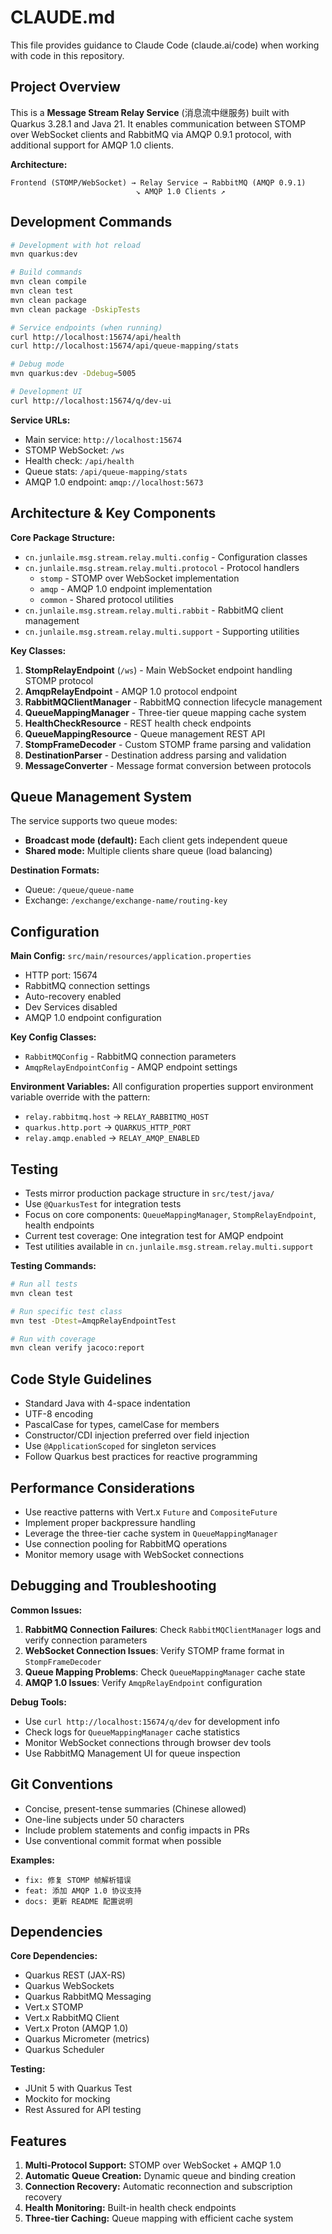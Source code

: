 # CLAUDE.md

This file provides guidance to Claude Code (claude.ai/code) when working with code in this repository.

## Project Overview

This is a **Message Stream Relay Service** (消息流中继服务) built with Quarkus 3.28.1 and Java 21. It enables communication between STOMP over WebSocket clients and RabbitMQ via AMQP 0.9.1 protocol, with additional support for AMQP 1.0 clients.

**Architecture:**
```
Frontend (STOMP/WebSocket) → Relay Service → RabbitMQ (AMQP 0.9.1)
                            ↘ AMQP 1.0 Clients ↗
```

## Development Commands

```bash
# Development with hot reload
mvn quarkus:dev

# Build commands
mvn clean compile
mvn clean test
mvn clean package
mvn clean package -DskipTests

# Service endpoints (when running)
curl http://localhost:15674/api/health
curl http://localhost:15674/api/queue-mapping/stats

# Debug mode
mvn quarkus:dev -Ddebug=5005

# Development UI
curl http://localhost:15674/q/dev-ui
```

**Service URLs:**
- Main service: `http://localhost:15674`
- STOMP WebSocket: `/ws`
- Health check: `/api/health`
- Queue stats: `/api/queue-mapping/stats`
- AMQP 1.0 endpoint: `amqp://localhost:5673`

## Architecture & Key Components

**Core Package Structure:**
- `cn.junlaile.msg.stream.relay.multi.config` - Configuration classes
- `cn.junlaile.msg.stream.relay.multi.protocol` - Protocol handlers
  - `stomp` - STOMP over WebSocket implementation
  - `amqp` - AMQP 1.0 endpoint implementation
  - `common` - Shared protocol utilities
- `cn.junlaile.msg.stream.relay.multi.rabbit` - RabbitMQ client management
- `cn.junlaile.msg.stream.relay.multi.support` - Supporting utilities

**Key Classes:**
1. **StompRelayEndpoint** (`/ws`) - Main WebSocket endpoint handling STOMP protocol
2. **AmqpRelayEndpoint** - AMQP 1.0 protocol endpoint
3. **RabbitMQClientManager** - RabbitMQ connection lifecycle management
4. **QueueMappingManager** - Three-tier queue mapping cache system
5. **HealthCheckResource** - REST health check endpoints
6. **QueueMappingResource** - Queue management REST API
7. **StompFrameDecoder** - Custom STOMP frame parsing and validation
8. **DestinationParser** - Destination address parsing and validation
9. **MessageConverter** - Message format conversion between protocols

## Queue Management System

The service supports two queue modes:
- **Broadcast mode (default):** Each client gets independent queue
- **Shared mode:** Multiple clients share queue (load balancing)

**Destination Formats:**
- Queue: `/queue/queue-name`
- Exchange: `/exchange/exchange-name/routing-key`

## Configuration

**Main Config:** `src/main/resources/application.properties`
- HTTP port: 15674
- RabbitMQ connection settings
- Auto-recovery enabled
- Dev Services disabled
- AMQP 1.0 endpoint configuration

**Key Config Classes:**
- `RabbitMQConfig` - RabbitMQ connection parameters
- `AmqpRelayEndpointConfig` - AMQP endpoint settings

**Environment Variables:**
All configuration properties support environment variable override with the pattern:
- `relay.rabbitmq.host` → `RELAY_RABBITMQ_HOST`
- `quarkus.http.port` → `QUARKUS_HTTP_PORT`
- `relay.amqp.enabled` → `RELAY_AMQP_ENABLED`

## Testing

- Tests mirror production package structure in `src/test/java/`
- Use `@QuarkusTest` for integration tests
- Focus on core components: `QueueMappingManager`, `StompRelayEndpoint`, health endpoints
- Current test coverage: One integration test for AMQP endpoint
- Test utilities available in `cn.junlaile.msg.stream.relay.multi.support`

**Testing Commands:**
```bash
# Run all tests
mvn clean test

# Run specific test class
mvn test -Dtest=AmqpRelayEndpointTest

# Run with coverage
mvn clean verify jacoco:report
```

## Code Style Guidelines

- Standard Java with 4-space indentation
- UTF-8 encoding
- PascalCase for types, camelCase for members
- Constructor/CDI injection preferred over field injection
- Use `@ApplicationScoped` for singleton services
- Follow Quarkus best practices for reactive programming

## Performance Considerations

- Use reactive patterns with Vert.x `Future` and `CompositeFuture`
- Implement proper backpressure handling
- Leverage the three-tier cache system in `QueueMappingManager`
- Use connection pooling for RabbitMQ operations
- Monitor memory usage with WebSocket connections

## Debugging and Troubleshooting

**Common Issues:**
1. **RabbitMQ Connection Failures**: Check `RabbitMQClientManager` logs and verify connection parameters
2. **WebSocket Connection Issues**: Verify STOMP frame format in `StompFrameDecoder`
3. **Queue Mapping Problems**: Check `QueueMappingManager` cache state
4. **AMQP 1.0 Issues**: Verify `AmqpRelayEndpoint` configuration

**Debug Tools:**
- Use `curl http://localhost:15674/q/dev` for development info
- Check logs for `QueueMappingManager` cache statistics
- Monitor WebSocket connections through browser dev tools
- Use RabbitMQ Management UI for queue inspection

## Git Conventions

- Concise, present-tense summaries (Chinese allowed)
- One-line subjects under 50 characters
- Include problem statements and config impacts in PRs
- Use conventional commit format when possible

**Examples:**
- `fix: 修复 STOMP 帧解析错误`
- `feat: 添加 AMQP 1.0 协议支持`
- `docs: 更新 README 配置说明`

## Dependencies

**Core Dependencies:**
- Quarkus REST (JAX-RS)
- Quarkus WebSockets
- Quarkus RabbitMQ Messaging
- Vert.x STOMP
- Vert.x RabbitMQ Client
- Vert.x Proton (AMQP 1.0)
- Quarkus Micrometer (metrics)
- Quarkus Scheduler

**Testing:**
- JUnit 5 with Quarkus Test
- Mockito for mocking
- Rest Assured for API testing

## Features

1. **Multi-Protocol Support:** STOMP over WebSocket + AMQP 1.0
2. **Automatic Queue Creation:** Dynamic queue and binding creation
3. **Connection Recovery:** Automatic reconnection and subscription recovery
4. **Health Monitoring:** Built-in health check endpoints
5. **Three-tier Caching:** Queue mapping with efficient cache system